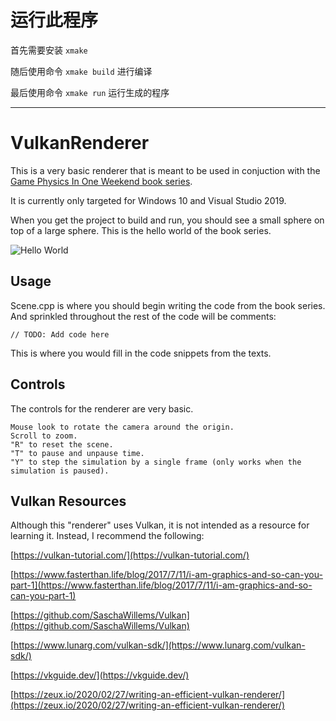 # 运行此程序

首先需要安装 `xmake`

随后使用命令 `xmake build` 进行编译

最后使用命令 `xmake run` 运行生成的程序

--------------

# VulkanRenderer

This is a very basic renderer that is meant to be used in conjuction with the [Game Physics In One Weekend book series](https://gamephysicsweekend.github.io/).

It is currently only targeted for Windows 10 and Visual Studio 2019.

When you get the project to build and run, you should see a small sphere on top of a large sphere.  This is the hello world of the book series.

![Hello World](https://github.com/gamephysicsweekend/VulkanRenderer/blob/main/data/images/helloworld.jpg?raw=true)

## Usage

Scene.cpp is where you should begin writing the code from the book series.  And sprinkled throughout the rest of the code will be comments:

```
// TODO: Add code here
```

This is where you would fill in the code snippets from the texts.

## Controls

The controls for the renderer are very basic.

```
Mouse look to rotate the camera around the origin.
Scroll to zoom.
"R" to reset the scene.
"T" to pause and unpause time.
"Y" to step the simulation by a single frame (only works when the simulation is paused).
```


## Vulkan Resources

Although this "renderer" uses Vulkan, it is not intended as a resource for learning it.  Instead, I recommend the following:

[https://vulkan-tutorial.com/](https://vulkan-tutorial.com/)

[https://www.fasterthan.life/blog/2017/7/11/i-am-graphics-and-so-can-you-part-1](https://www.fasterthan.life/blog/2017/7/11/i-am-graphics-and-so-can-you-part-1)

[https://github.com/SaschaWillems/Vulkan](https://github.com/SaschaWillems/Vulkan)

[https://www.lunarg.com/vulkan-sdk/](https://www.lunarg.com/vulkan-sdk/)

[https://vkguide.dev/](https://vkguide.dev/)

[https://zeux.io/2020/02/27/writing-an-efficient-vulkan-renderer/](https://zeux.io/2020/02/27/writing-an-efficient-vulkan-renderer/)

